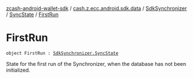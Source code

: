 [zcash-android-wallet-sdk](../../../index.md) / [cash.z.ecc.android.sdk.data](../../index.md) / [SdkSynchronizer](../index.md) / [SyncState](index.md) / [FirstRun](./-first-run.md)

# FirstRun

`object FirstRun : `[`SdkSynchronizer.SyncState`](index.md)

State for the first run of the Synchronizer, when the database has not been initialized.

